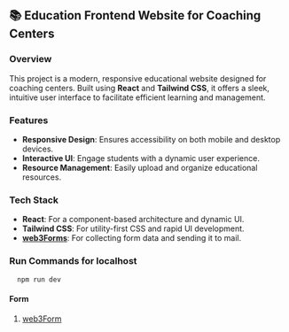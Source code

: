 ## 📚 Education Frontend Website for Coaching Centers

### Overview
This project is a modern, responsive educational website designed for coaching centers. Built using **React** and **Tailwind CSS**, it offers a sleek, intuitive user interface to facilitate efficient learning and management.

### Features
- **Responsive Design**: Ensures accessibility on both mobile and desktop devices.
- **Interactive UI**: Engage students with a dynamic user experience.
- **Resource Management**: Easily upload and organize educational resources.

### Tech Stack
- **React**: For a component-based architecture and dynamic UI.
- **Tailwind CSS**: For utility-first CSS and rapid UI development.
- **[web3Forms](https://web3forms.com/)**: For collecting form data and sending it to mail.

### Run Commands for localhost
```shell
  npm run dev
```

#### Form
1. [web3Form](https://web3forms.com/)
